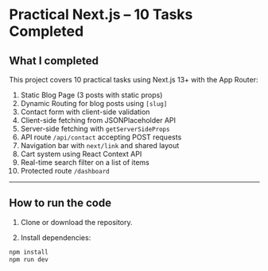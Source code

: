 # Practical Next.js – 10 Tasks Completed

## What I completed

This project covers 10 practical tasks using Next.js 13+ with the App Router:

1. Static Blog Page (3 posts with static props)
2. Dynamic Routing for blog posts using `[slug]`
3. Contact form with client-side validation
4. Client-side fetching from JSONPlaceholder API
5. Server-side fetching with `getServerSideProps`
6. API route `/api/contact` accepting POST requests
7. Navigation bar with `next/link` and shared layout
8. Cart system using React Context API
9. Real-time search filter on a list of items
10. Protected route `/dashboard` 

---

## How to run the code

1. Clone or download the repository.

2. Install dependencies:

```bash
npm install
npm run dev
